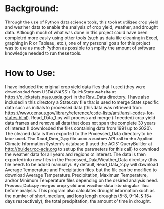 # Background:
Through the use of Python data science tools, this toolset utilizes crop yield and weather data to enable the analysis of crop yield, weather, and drought data. Although much of what was done in this project could have been completed more easily using other tools (such as data file cleaning in Excel, graphing in R or Tableau, etc.), one of my personal goals for this project was to use as much Python as possible to simplify the amount of software knowledge needed to run these tools.

# How to Use:
I have included the original crop yield data files that I used (they were downloaded from USDA/NASS's QuickStats website at https://quickstats.nass.usda.gov) in the Raw_Data directory. I have also included in this directory a State.csv file that is used to merge State specific data such as initials to processed data (this data was retrieved from https://www.census.gov/library/reference/code-lists/ansi/ansi-codes-for-states.html). Read_Data_1.py will process and merge (if needed) crop yield data frames and remove all data that does not span the complete 30 years of interest (I downloaded the files containing data from 1991 up to 2020). The cleaned data is then exported to the Processed_Data directory to be later used.
The Read_Data_2.py file uses a custom API call to the Applied Climate Information System's database (I used the ACIS' QueryBuilder at http://builder.rcc-acis.org to set up the parameters for this call) to download the weather data for all years and regions of interest. The data is then exported into new files in the Processed_Data/Weather_Data directory (this file needs to be added manually). By default, Read_Data_2.py will download Average Temperature and Precipitation files, but the file can be modified to download Average Temperature, Precipitation, Maximum Temperature, and/or Minimum Temperature files depending on the desired analysis need.
Process_Data.py merges crop yield and weather data into singular files before analysis. This program also calculates drought information such as the number of short, medium, and long length droughts (5-8, 9-14, & 15+ days respectively), the total precipitation, the amount of time in drought.
